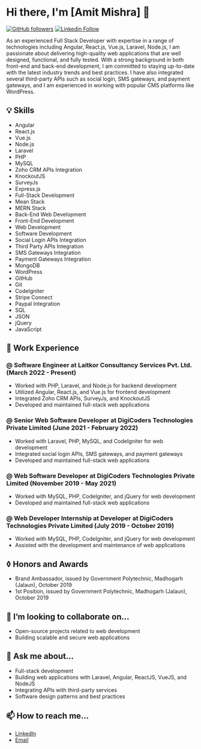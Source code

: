<div class="misteramitmishra">
   <h1>Hi there, I'm [Amit Mishra] 👋</h1>
   <p><a href="https://github.com/misteramitmishra" target="_new"><img src="https://img.shields.io/github/followers/misteramitmishra?style=social" alt="GitHub followers"></a>
      <a href="https://www.linkedin.com/in/misteramitmishra/" target="_new"><img src="https://img.shields.io/badge/LinkedIn-Profile-blue?logo=linkedin&style=flat&link=https://www.linkedin.com/in/misteramitmishra/" alt="Linkedin Follow"></a>
   </p>
   <p> As an experienced Full Stack Developer with expertise in a range of technologies including Angular, React.js, Vue.js, Laravel, Node.js, I am passionate about delivering high-quality web applications that are well designed, functional, and fully tested. With a strong background in both front-end and back-end development, I am committed to staying up-to-date with the latest industry trends and best practices. I have also integrated several third-party APIs such as social login, SMS gateways, and payment gateways, and I am experienced in working with popular CMS platforms like WordPress.
   </p>
   <h2>&#128161; Skills</h2>
   <ul>
      <li>Angular</li>
      <li>React.js</li>
      <li>Vue.js</li>
      <li>Node.js</li>
      <li>Laravel</li>
      <li>PHP</li>
      <li>MySQL</li>
      <li>Zoho CRM APIs Integration</li>
      <li>KnockoutJS</li>
      <li>SurveyJs</li>
      <li>Express.js</li>
      <li>Full-Stack Development</li>
      <li>Mean Stack</li>
      <li>MERN Stack</li>
      <li>Back-End Web Development</li>
      <li>Front-End Development</li>
      <li>Web Development</li>
      <li>Software Development</li>
      <li>Social Login APIs Integration</li>
      <li>Third Party APIs Integration</li>
      <li>SMS Gateways Integration</li>
      <li>Payment Gateways Integration</li>
      <li>MongoDB</li>
      <li>WordPress</li>
      <li>GitHub</li>
      <li>Git</li>
      <li>CodeIgniter</li>
      <li>Stripe Connect</li>
      <li>Paypal Integration</li>
      <li>SQL</li>
      <li>JSON</li>
      <li>jQuery</li>
      <li>JavaScript</li>
   </ul>
   <h2>🔭 Work Experience</h2>
   <h3>@ Software Engineer at Laitkor Consultancy Services Pvt. Ltd. (March 2022 - Present)</h3>
   <ul>
      <li>Worked with PHP, Laravel, and Node.js for backend development</li>
      <li>Utilized Angular, React.js, and Vue.js for frontend development</li>
      <li>Integrated Zoho CRM APIs, SurveyJs, and KnockoutJS</li>
      <li>Developed and maintained full-stack web applications</li>
   </ul>
   <h3>@ Senior Web Software Developer at DigiCoders Technologies Private Limited (June 2021 - February 2022)</h3>
   <ul>
      <li>Worked with Laravel, PHP, MySQL, and CodeIgniter for web development</li>
      <li>Integrated social login APIs, SMS gateways, and payment gateways</li>
      <li>Developed and maintained full-stack web applications</li>
   </ul>
   <h3>@ Web Software Developer at DigiCoders Technologies Private Limited (November 2019 - May 2021)</h3>
   <ul>
      <li>Worked with MySQL, PHP, CodeIgniter, and jQuery for web development</li>
      <li>Developed and maintained full-stack web applications</li>
   </ul>
   <h3>@ Web Developer Internship at Developer at DigiCoders Technologies Private Limited (July 2019 - October 2019)</h3>
   <ul>
      <li>Worked with MySQL, PHP, CodeIgniter, and jQuery for web development</li>
      <li>Assisted with the development and maintenance of web applications</li>
   </ul>
   <h2>&#x25CA; Honors and Awards</h2>
   <ul>
      <li>Brand Ambassador, issued by Government Polytechnic, Madhogarh (Jalaun), October 2019</li>
      <li>1st Position, issued by Government Polytechnic, Madhogarh (Jalaun), October 2019</li>
   </ul>
   <h2>👯 I’m looking to collaborate on...</h2>
   <ul>
      <li>Open-source projects related to web development</li>
      <li>Building scalable and secure web applications</li>
   </ul>
   <h2>💬 Ask me about...</h2>
   <ul>
      <li>Full-stack development</li>
      <li>Building web applications with Laravel, Angular, ReactJS, VueJS, and NodeJS</li>
      <li>Integrating APIs with third-party services</li>
      <li>Software design patterns and best practices</li>
   </ul>
   <h2>📫 How to reach me...</h2>
   <ul>
      <li><a href="https://www.linkedin.com/in/misteramitmishra/" target="_new">LinkedIn</a></li>
      <li><a href="mailto:amitmishra224205@gmail.com" target="_new">Email</a></li>
   </ul>
</div>
